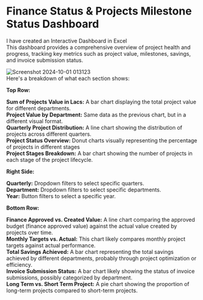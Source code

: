 # Finance Status & Projects Milestone Status Dashboard <br>

I have created an Interactive Dashboard in Excel<br>
This dashboard provides a comprehensive overview of project health and progress, tracking key metrics such as project value, milestones, savings, and invoice submission status.<br>

![Screenshot 2024-10-01 013123](https://github.com/user-attachments/assets/d18c445c-3e1d-444b-b6a6-0b8fdba7f882)<br>
Here's a breakdown of what each section shows:

**Top Row:**

**Sum of Projects Value in Lacs:** A bar chart displaying the total project value for different departments.<br>
**Project Value by Department:** Same data as the previous chart, but in a different visual format.<br>
**Quarterly Project Distribution:** A line chart showing the distribution of projects across different quarters.<br>
**Project Status Overview:** Donut charts visually representing the percentage of projects in different stages <br>
**Project Stages Breakdown:** A bar chart showing the number of projects in each stage of the project lifecycle.<br>

**Right Side:**

**Quarterly:** Dropdown filters to select specific quarters.<br>
**Department:** Dropdown filters to select specific departments.<br>
**Year:** Button filters to select a specific year.<br>

**Bottom Row:**

**Finance Approved vs. Created Value:** A line chart comparing the approved budget (finance approved value) against the actual value created by projects over time.<br>
**Monthly Targets vs. Actual:** This chart likely compares monthly project targets against actual performance.<br>
**Total Savings Achieved:** A bar chart representing the total savings achieved by different departments, probably through project optimization or efficiency.<br>
**Invoice Submission Status:** A bar chart likely showing the status of invoice submissions, possibly categorized by department.<br>
**Long Term vs. Short Term Project:** A pie chart showing the proportion of long-term projects compared to short-term projects.
